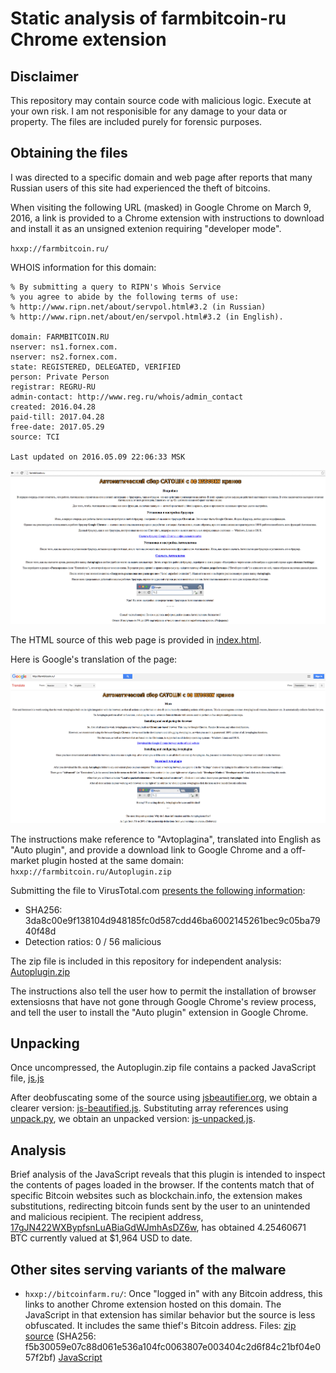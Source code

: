 # Static analysis of farmbitcoin-ru Chrome extension

## Disclaimer

This repository may contain source code with malicious logic. Execute at your own risk. I am not responisible for any damage to your data or property. The files are included purely for forensic purposes.

## Obtaining the files

I was directed to a specific domain and web page after reports that many Russian users of this site had experienced the theft of bitcoins.

When visiting the following URL (masked) in Google Chrome on March 9, 2016, a link is provided to a Chrome extension with instructions to download and install it as an unsigned extenion requiring "developer mode".

`hxxp://farmbitcoin.ru/`

WHOIS information for this domain:

```
% By submitting a query to RIPN's Whois Service
% you agree to abide by the following terms of use:
% http://www.ripn.net/about/servpol.html#3.2 (in Russian)
% http://www.ripn.net/about/en/servpol.html#3.2 (in English).

domain: FARMBITCOIN.RU
nserver: ns1.fornex.com.
nserver: ns2.fornex.com.
state: REGISTERED, DELEGATED, VERIFIED
person: Private Person
registrar: REGRU-RU
admin-contact: http://www.reg.ru/whois/admin_contact
created: 2016.04.28
paid-till: 2017.04.28
free-date: 2017.05.29
source: TCI

Last updated on 2016.05.09 22:06:33 MSK
```

![A screenshot of farmbitcoin-ru's root.](web/farmbitcoin-ru1.png)

The HTML source of this web page is provided in [index.html](web/index.html).

Here is Google's translation of the page:

![A screenshot of Google translation from Russian to English.](web/farmbitcoin-ru2.png)

The instructions make reference to "Avtoplagina", translated into English as "Auto plugin", and provide a download link to Google Chrome and a off-market plugin hosted at the same domain: `hxxp://farmbitcoin.ru/Autoplugin.zip`

Submitting the file to VirusTotal.com [presents the following information](https://www.virustotal.com/en/file/3da8c00e9f138104d948185fc0d587cdd46ba6002145261bec9c05ba7940f48d/analysis/1462817676/):
* SHA256:	3da8c00e9f138104d948185fc0d587cdd46ba6002145261bec9c05ba7940f48d
* Detection ratios: 0 / 56 malicious

The zip file is included in this repository for independent analysis: [Autoplugin.zip](sample/Autoplugin.zip)

The instructions also tell the user how to permit the installation of browser extensiosns that have not gone through Google Chrome's review process, and tell the user to install the "Auto plugin" extension in Google Chrome.

## Unpacking

Once uncompressed, the Autoplugin.zip file contains a packed JavaScript file, [js.js](sample/js.js)

After deobfuscating some of the source using [jsbeautifier.org](http://jsbeautifier.org/), we obtain a clearer version: [js-beautified.js](sample/js-beautified.js). Substituting array references using [unpack.py](tools/unpack.py), we obtain an unpacked version: [js-unpacked.js](sample/js-unpacked.js).

## Analysis

Brief analysis of the JavaScript reveals that this plugin is intended to inspect the contents of pages loaded in the browser. If the contents match that of specific Bitcoin websites such as blockchain.info, the extension makes substitutions, redirecting bitcoin funds sent by the user to an unintended and malicious recipient. The recipient address, [17gJN422WXBypfsnLuABiaGdWJmhAsDZ6w](https://blockchain.info/address/17gJN422WXBypfsnLuABiaGdWJmhAsDZ6w), has obtained 4.25460671 BTC currently valued at $1,964 USD to date.

## Other sites serving variants of the malware

* `hxxp://bitcoinfarm.ru/`: Once "logged in" with any Bitcoin address, this links to another Chrome extension hosted on this domain. The JavaScript in that extension has similar behavior but the source is less obfuscated. It includes the same thief's Bitcoin address. Files: [zip source](sample/plugin1.7.zip) (SHA256: f5b30059e07c88d061e536a104fc0063807e003404c2d6f84c21bf04e057f2bf) [JavaScript](sample/script.js)
